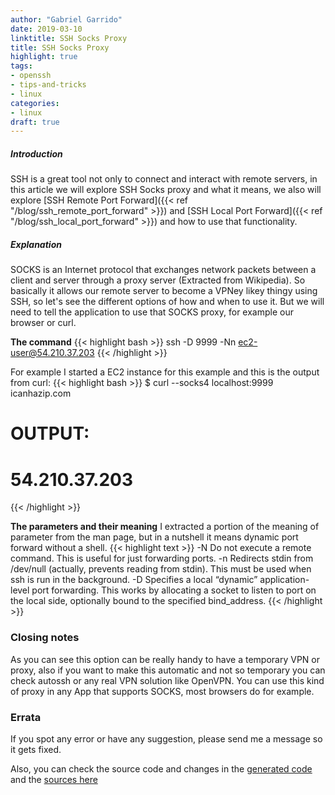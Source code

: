 ```yaml
---
author: "Gabriel Garrido"
date: 2019-03-10
linktitle: SSH Socks Proxy
title: SSH Socks Proxy
highlight: true
tags:
- openssh
- tips-and-tricks
- linux
categories:
- linux
draft: true
---
```


##### **Introduction**
SSH is a great tool not only to connect and interact with remote servers, in this article we will explore SSH Socks proxy and what it means, we also will explore [SSH Remote Port Forward]({{< ref "/blog/ssh_remote_port_forward" >}}) and [SSH Local Port Forward]({{< ref "/blog/ssh_local_port_forward" >}}) and how to use that functionality.

##### **Explanation**
SOCKS is an Internet protocol that exchanges network packets between a client and server through a proxy server (Extracted from Wikipedia). So basically it allows our remote server to become a VPNey likey thingy using SSH, so let's see the different options of how and when to use it. But we will need to tell the application to use that SOCKS proxy, for example our browser or curl.

**The command**
{{< highlight bash >}}
ssh -D 9999 -Nn ec2-user@54.210.37.203
{{< /highlight >}}

For example I started a EC2 instance for this example and this is the output from curl:
{{< highlight bash >}}
$ curl --socks4 localhost:9999 icanhazip.com
# OUTPUT:
# 54.210.37.203
{{< /highlight >}}

**The parameters and their meaning**
I extracted a portion of the meaning of parameter from the man page, but in a nutshell it means dynamic port forward without a shell.
{{< highlight text >}}
-N Do not execute a remote command. This is useful for just forwarding ports.
-n Redirects stdin from /dev/null (actually, prevents reading from stdin). This must be used when ssh is run in the background.
-D Specifies a local “dynamic” application-level port forwarding.  This works by allocating a socket to listen to port on the local side, optionally bound to the specified bind_address.
{{< /highlight >}}

### Closing notes
As you can see this option can be really handy to have a temporary VPN or proxy, also if you want to make this automatic and not so temporary you can check autossh or any real VPN solution like OpenVPN. You can use this kind of proxy in any App that supports SOCKS, most browsers do for example.

### Errata
If you spot any error or have any suggestion, please send me a message so it gets fixed.

Also, you can check the source code and changes in the [generated code](https://github.com/kainlite/kainlite.github.io) and the [sources here](https://github.com/kainlite/blog)

